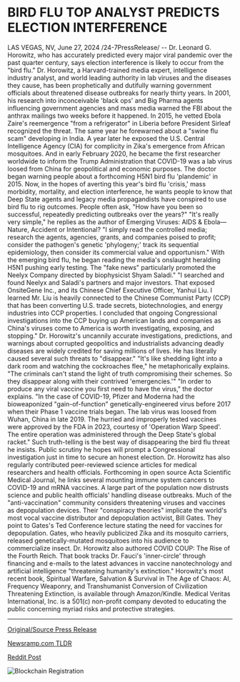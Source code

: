 # BIRD FLU TOP ANALYST PREDICTS ELECTION INTERFERENCE

LAS VEGAS, NV, June 27, 2024 /24-7PressRelease/ -- Dr. Leonard G. Horowitz, who has accurately predicted every major viral pandemic over the past quarter century, says election interference is likely to occur from the "bird flu."   Dr. Horowitz, a Harvard-trained media expert, intelligence industry analyst, and world leading authority in lab viruses and the diseases they cause, has been prophetically and dutifully warning government officials about threatened disease outbreaks for nearly thirty years. In 2001, his research into inconceivable 'black ops' and Big Pharma agents influencing government agencies and mass media warned the FBI about the anthrax mailings two weeks before it happened. In 2015, he vetted Ebola Zaire's reemergence "from a refrigerator" in Liberia before President Sirleaf recognized the threat. The same year he forewarned about a "swine flu scam" developing in India. A year later he exposed the U.S. Central Intelligence Agency (CIA) for complicity in Zika's emergence from African mosquitoes. And in early February 2020, he became the first researcher worldwide to inform the Trump Administration that COVID-19 was a lab virus loosed from China for geopolitical and economic purposes.   The doctor began warning people about a forthcoming H5N1 bird flu 'plandemic' in 2015. Now, in the hopes of averting this year's bird flu 'crisis,' mass morbidity, mortality, and election interference, he wants people to know that Deep State agents and legacy media propagandists have conspired to use bird flu to rig outcomes.  People often ask, "How have you been so successful, repeatedly predicting outbreaks over the years?"   "It's really very simple," he replies as the author of Emerging Viruses: AIDS & Ebola—Nature, Accident or Intentional? "I simply read the controlled media; research the agents, agencies, grants, and companies poised to profit; consider the pathogen's genetic 'phylogeny;' track its sequential epidemiology, then consider its commercial value and opportunism."   With the emerging bird flu, he began reading the media's onslaught heralding H5N1 pushing early testing. The "fake news" particularly promoted the Neelyx Company directed by biophysicist Shyam Saladi."   "I searched and found Neelyx and Saladi's partners and major investors. That exposed OnsiteGene Inc., and its Chinese Chief Executive Officer, Yanhui Liu. I learned Mr. Liu is heavily connected to the Chinese Communist Party (CCP) that has been converting U.S. trade secrets, biotechnologies, and energy industries into CCP properties. I concluded that ongoing Congressional investigations into the CCP buying up American lands and companies as China's viruses come to America is worth investigating, exposing, and stopping."  Dr. Horowitz's uncannily accurate investigations, predictions, and warnings about corrupted geopolitics and industrialists advancing deadly diseases are widely credited for saving millions of lives. He has literally caused several such threats to "disappear."   "It's like shedding light into a dark room and watching the cockroaches flee," he metaphorically explains. "The criminals can't stand the light of truth compromising their schemes. So they disappear along with their contrived 'emergencies.'"   "In order to produce any viral vaccine you first need to have the virus," the doctor explains. "In the case of COVID-19, Pfizer and Moderna had the bioweaponized "gain-of-function" genetically-engineered virus before 2017 when their Phase 1 vaccine trials began. The lab virus was loosed from Wuhan, China in late 2019. The hurried and improperly tested vaccines were approved by the FDA in 2023, courtesy of 'Operation Warp Speed'. The entire operation was administered through the Deep State's global racket."   Such truth-telling is the best way of disappearing the bird flu threat he insists. Public scrutiny he hopes will prompt a Congressional investigation just in time to secure an honest election. Dr. Horowitz has also regularly contributed peer-reviewed science articles for medical researchers and health officials. Forthcoming in open source Acta Scientific Medical Journal, he links several mounting immune system cancers to COVID-19 and mRNA vaccines.   A large part of the population now distrusts science and public health officials' handling disease outbreaks. Much of the "anti-vaccination" community considers threatening viruses and vaccines as depopulation devices. Their "conspiracy theories" implicate the world's most vocal vaccine distributor and depopulation activist, Bill Gates. They point to Gates's Ted Conference lecture stating the need for vaccines for depopulation. Gates, who heavily publicized Zika and its mosquito carriers, released genetically-mutated mosquitoes into his audience to commercialize insect.   Dr. Horowitz also authored COVID COUP: The Rise of the Fourth Reich. That book tracks Dr. Fauci's 'inner-circle' through financing and e-mails to the latest advances in vaccine nanotechnology and artificial intelligence "threatening humanity's extinction." Horowitz's most recent book, Spiritual Warfare, Salvation & Survival in The Age of Chaos: AI, Frequency Weaponry, and Transhumanist Conversion of Civilization Threatening Extinction, is available through Amazon/Kindle.  Medical Veritas International, Inc. is a 501(c) non-profit company devoted to educating the public concerning myriad risks and protective strategies. 

---

[Original/Source Press Release](https://www.24-7pressrelease.com/press-release/512065/bird-flu-top-analyst-predicts-election-interference)
                    

[Newsramp.com TLDR](None) 



[Reddit Post](https://www.reddit.com/r/BookNews/comments/1dplamf/expert_warns_of_election_interference_from_bird/) 



![Blockchain Registration](https://cdn.newsramp.app/24-7PressRelease/qrcode/246/27/hike34x1.webp)